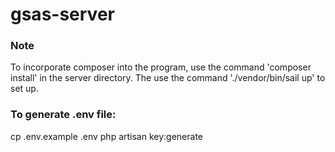 # gsas-server
### Note
To incorporate composer into the program, use the command 'composer install' in the server directory. The use the command './vendor/bin/sail up' to set up.

### To generate .env file:
cp .env.example .env
php artisan key:generate